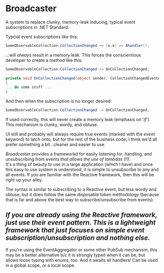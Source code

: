 # Broadcaster
A system to replace clunky, memory-leak inducing, typical event subscriptions in .NET Standard. 

Typcial event subscriptions like this:

```C#
SomeObservableCollection.CollectionChanged += (s,e) => Ahandler();
```

...will _always_ result in a memory leak.  This forces the conscientious developer to create a method like this:

```C#
SomeObservableCollection.CollectionChanged += OnCollectionChanged;
...
private void OnCollectionChanged(object sender, CollectionChangedEventArgs a) 
{
... do some stuff ...
}
```

And then when the subscription is no longer desired:

```C#
SomeObservableCollection.CollectionChanged -= OnCollectionChanged;
```

If used correctly, this will never create a memory leak (emphasis on '*if*').  This mechanism is clunky, wordy, and obtuse.

UI still and probably will always require true events (marked with the *event* keyword) to latch onto, but for the rest of the business code,
I think we'd all prefer something a bit...cleaner and easier to use.

*Broadcaster* provides a frameworkd for easily listening for, handling, and unsubscribing from events _that allows the use of lambdas (!!)_.  
It's a thing of beauty to use in a large application (which I have) and once this easy to use system is understood, it is simple to 
unsubscribe to any and all events.  If you are familiar with the Reactive framework, then this will be right up your alley.

The syntax is similar to subscribing to a Reactive event, but less wordy and obtuse, but it does follow the same disposable token
methodology (because that is far and above the best way to subscribe/unsubscribe from events).

## _If you are already using the Reactive framework, just use their event pattern.  This is a lightweight framework that just focuses on simple event subscription/unsubscription and nothing else._

If you're using the EventAggregator or some other PubSub mechanism, this may be a better alternative b/c it is strongly typed when it can be, but allows loose typing with enums, too.  And it awaits all handlers!  Can be used in a global scope, or a local scope.
